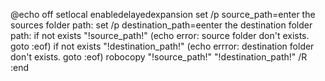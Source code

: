 
@echo off setlocal enabledelayedexpansion
set /p source_path=enter the sources folder path:
set /p destination_path=eenter the destination folder path:
if not exists "!source_path!" (echo error: source folder don't exists. goto :eof)
if not exists "!destination_path!" (echo errror: destination folder don't exists. goto :eof)
robocopy "!source_path!" "!destination_path!" /R
:end
